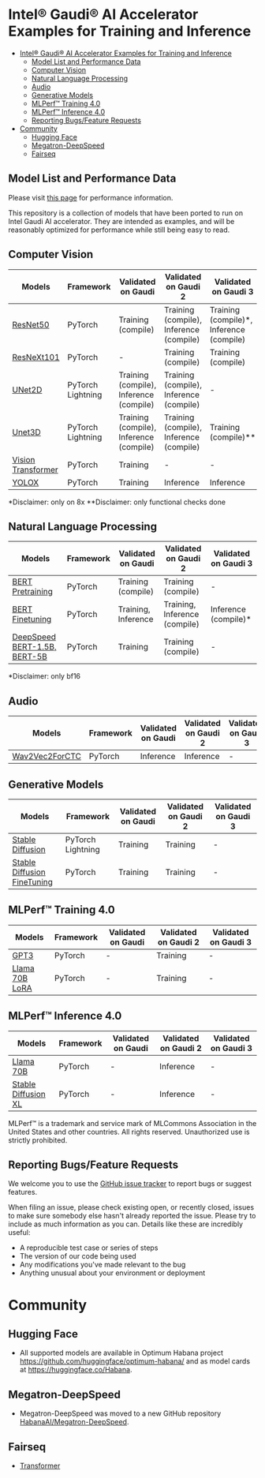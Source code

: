 # Intel® Gaudi® AI Accelerator Examples for Training and Inference

- [Intel® Gaudi® AI Accelerator Examples for Training and Inference](#intel-gaudi-ai-accelerator-examples-for-training-and-inference)
  - [Model List and Performance Data](#model-list-and-performance-data)
  - [Computer Vision](#computer-vision)
  - [Natural Language Processing](#natural-language-processing)
  - [Audio](#audio)
  - [Generative Models](#generative-models)
  - [MLPerf™ Training 4.0](#mlperf-training-40)
  - [MLPerf™ Inference 4.0](#mlperf-inference-40)
  - [Reporting Bugs/Feature Requests](#reporting-bugsfeature-requests)
- [Community](#community)
  - [Hugging Face](#hugging-face)
  - [Megatron-DeepSpeed](#megatron-deepspeed)
  - [Fairseq](#fairseq)

## Model List and Performance Data

Please visit [this page](https://developer.habana.ai/resources/habana-training-models/#performance) for performance information.

This repository is a collection of models that have been ported to run on Intel Gaudi AI accelerator. They are intended as examples, and will be reasonably optimized for performance while still being easy to read.

## Computer Vision
| Models                                                                     | Framework         | Validated on Gaudi                      | Validated on Gaudi 2                     | Validated on Gaudi 3                     |
| -------------------------------------------------------------------------- | ----------------- | --------------------------------------- | ---------------------------------------- | ---------------------------------------- |
| [ResNet50](PyTorch/computer_vision/classification/torchvision)             | PyTorch           | Training (compile)                      | Training (compile), Inference (compile)  | Training (compile)*, Inference (compile) |
| [ResNeXt101](PyTorch/computer_vision/classification/torchvision)           | PyTorch           | -                                       | Training (compile)                       | Training (compile)                       |
| [UNet2D](PyTorch/computer_vision/segmentation/Unet)                        | PyTorch Lightning | Training (compile), Inference (compile) | Training (compile), Inference (compile)  | -                                        |
| [Unet3D](PyTorch/computer_vision/segmentation/Unet)                        | PyTorch Lightning | Training (compile), Inference (compile) | Training (compile), Inference (compile)  | Training (compile)**                     |
| [Vision Transformer](PyTorch/computer_vision/classification/ViT)           | PyTorch           | Training                                | -                                        | -                                        |
| [YOLOX](PyTorch/computer_vision/detection/yolox)                           | PyTorch           | Training                                | Inference                                | Inference                                |

*Disclaimer: only on 8x
**Disclaimer: only functional checks done

## Natural Language Processing
| Models                                                                             | Framework  | Validated on Gaudi            | Validated on Gaudi 2           | Validated on Gaudi 3  |
|------------------------------------------------------------------------------------| ---------- | ----------------------------- | ------------------------------ | --------------------- |
| [BERT Pretraining](PyTorch/nlp/bert)                                               | PyTorch    | Training (compile)            | Training (compile)             | -                     |
| [BERT Finetuning](PyTorch/nlp/bert)                                                | PyTorch    | Training, Inference           | Training, Inference (compile)  | Inference (compile)*  |
| [DeepSpeed BERT-1.5B, BERT-5B](PyTorch/nlp/DeepSpeedExamples/deepspeed-bert)       | PyTorch    | Training                      | Training (compile)             | -                     |

*Disclaimer: only bf16

## Audio
| Models                                             | Framework | Validated on Gaudi | Validated on Gaudi 2 | Validated on Gaudi 3 |
| -------------------------------------------------- | --------- | ------------------ | -------------------- | -------------------- |
| [Wav2Vec2ForCTC](PyTorch/audio/wav2vec2/inference) | PyTorch   | Inference          | Inference            | -                    |

## Generative Models
| Models                                                                               | Framework         | Validated on Gaudi  | Validated on Gaudi 2 | Validated on Gaudi 3 |
| ------------------------------------------------------------------------------------ | ----------------- | ------------------- | -------------------- | -------------------- |
| [Stable Diffusion](PyTorch/generative_models/stable-diffusion)                       | PyTorch Lightning | Training            | Training             | -                    |
| [Stable Diffusion FineTuning](PyTorch/generative_models/stable-diffusion-finetuning) | PyTorch           | Training            | Training             | -                    |

## MLPerf&trade; Training 4.0
| Models                                                       | Framework | Validated on Gaudi | Validated on Gaudi 2 | Validated on Gaudi 3 |
| ------------------------------------------------------------ | --------- | ------------------ | -------------------- | -------------------- |
| [GPT3](MLPERF4.0/Training/benchmarks/gpt3)                   | PyTorch   | -                  | Training             | -                    |
| [Llama 70B LoRA](MLPERF4.0/Training/benchmarks/llm_finetune) | PyTorch   | -                  | Training             | -                    |

## MLPerf&trade; Inference 4.0
| Models                                                          | Framework | Validated on Gaudi | Validated on Gaudi 2 | Validated on Gaudi 3 |
| --------------------------------------------------------------- | --------- | ------------------ | -------------------- | -------------------- |
| [Llama 70B](MLPERF4.0/Inference/llama/)                         | PyTorch   | -                  | Inference            | -                    |
| [Stable Diffusion XL](MLPERF4.0/Inference/stable-diffusion-xl/) | PyTorch   | -                  | Inference            | -                    |

MLPerf™ is a trademark and service mark of MLCommons Association in the United States and other countries. All rights reserved. Unauthorized use is strictly prohibited.

## Reporting Bugs/Feature Requests

We welcome you to use the [GitHub issue tracker](https://github.com/HabanaAI/Model-References/issues) to report bugs or suggest features.

When filing an issue, please check existing open, or recently closed, issues to make sure somebody else hasn't already
reported the issue. Please try to include as much information as you can. Details like these are incredibly useful:

* A reproducible test case or series of steps
* The version of our code being used
* Any modifications you've made relevant to the bug
* Anything unusual about your environment or deployment

# Community
## Hugging Face
* All supported models are available in Optimum Habana project https://github.com/huggingface/optimum-habana/ and as model cards at https://huggingface.co/Habana.

## Megatron-DeepSpeed
* Megatron-DeepSpeed was moved to a new GitHub repository [HabanaAI/Megatron-DeepSpeed](https://github.com/HabanaAI/Megatron-DeepSpeed).

## Fairseq
* [Transformer](https://github.com/HabanaAI/fairseq)
